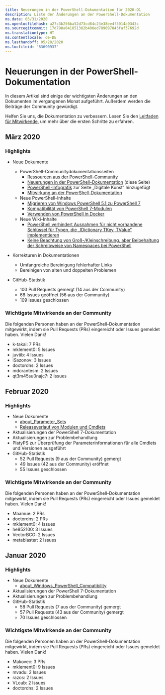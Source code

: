 ```yaml
---
title: Neuerungen in der PowerShell-Dokumentation für 2020-Q1
description: Liste der Änderungen an der PowerShell-Dokumentation
ms.date: 03/31/2020
ms.openlocfilehash: a27c3b256ba52d73cd84c23e38ee4f3014a9343c
ms.sourcegitcommit: 17d798a041851382b406ed789097843faf37692d
ms.translationtype: HT
ms.contentlocale: de-DE
ms.lasthandoff: 05/20/2020
ms.locfileid: "83690937"
---
```

# <a name="whats-new-in-powershell-docs"></a>Neuerungen in der PowerShell-Dokumentation

In diesem Artikel sind einige der wichtigsten Änderungen an den Dokumenten im vergangenen Monat aufgeführt. Außerdem werden die Beiträge der Community gewürdigt.

Helfen Sie uns, die Dokumentation zu verbessern. Lesen Sie den [Leitfaden für Mitwirkende][contrib], um mehr über die ersten Schritte zu erfahren.

## <a name="2020-march"></a>März 2020

### <a name="highlights"></a>Highlights

- Neue Dokumente
  - PowerShell-Communitydokumentationsseiten
    - [Ressourcen aus der PowerShell-Community](/powershell/scripting/community/community-support)
    - [Neuerungen in der PowerShell-Dokumentation](#2020-march) (diese Seite)
    - [PowerShell-Infografik](https://github.com/MicrosoftDocs/PowerShell-Docs/blob/staging/assets/PowerShell_7_Infographic.pdf) zur Seite „Digitale Kunst“ hinzugefügt
    - [Mitwirkung an der PowerShell-Dokumentation](/powershell/scripting/community/contributing/overview?view=powershell-7)
  - Neue PowerShell-Inhalte
    - [Migrieren von Windows PowerShell 5.1 zu PowerShell 7](/powershell/scripting/whats-new/migrating-from-windows-powershell-51-to-powershell-7)
    - [Kompatibilität von PowerShell 7-Modulen](/PowerShell/scripting/whats-new/module-compatibility)
    - [Verwenden von PowerShell in Docker](/powershell/scripting/install/powershell-in-docker)
  - Neue Wiki-Inhalte
    - [PowerShell verhindert Ausnahmen für nicht vorhandene Schlüssel für Typen, die „IDictionary TKey, TValue“ implementieren](https://github.com/MicrosoftDocs/PowerShell-Docs/wiki/PowerShell-prevents-exceptions-for-non-existent-keys-for-types-that-implement-IDictionary-TKey,-TValue-)
    - [Keine Beachtung von Groß-/Kleinschreibung, aber Beibehaltung der Schreibweise von Namespaces bei PowerShell](https://github.com/MicrosoftDocs/PowerShell-Docs/wiki/PowerShell's-treatment-of-namespaces-is-case-insensitive-but-case-preserving)

- Korrekturen in Dokumentationen
  - Umfangreiche Bereinigung fehlerhafter Links
  - Bereinigen von alten und doppelten Problemen

- GitHub-Statistik
  - 100 Pull Requests gemergt (14 aus der Community)
  - 68 Issues geöffnet (56 aus der Community)
  - 109 Issues geschlossen

### <a name="top-community-contributors"></a>Wichtigste Mitwirkende an der Community

Die folgenden Personen haben an der PowerShell-Dokumentation mitgewirkt, indem sie Pull Requests (PRs) eingereicht oder Issues gemeldet haben. Vielen Dank!

- k-takai: 7 PRs
- mklement0: 5 Issues
- juvtib: 4 Issues
- iSazonov: 3 Issues
- doctordns: 2 Issues
- mdorantesm: 2 Issues
- qt3m45su0najc7: 2 Issues

## <a name="2020-february"></a>Februar 2020

### <a name="highlights"></a>Highlights

- Neue Dokumente
  - [about_Parameter_Sets](/powershell/module/microsoft.powershell.core/about/about_parameter_sets)
  - [Releaseverlauf von Modulen und Cmdlets](/powershell/scripting/whats-new/cmdlet-versions)
- Aktualisierungen der PowerShell 7-Dokumentation
- Aktualisierungen zur Problembehandlung
- PlatyPS zur Überprüfung der Parameterinformationen für alle Cmdlets und Versionen ausgeführt
- GitHub-Statistik
  - 52 Pull Requests (9 aus der Community) gemergt
  - 49 Issues (42 aus der Community) eröffnet
  - 55 Issues geschlossen

### <a name="top-community-contributors"></a>Wichtigste Mitwirkende an der Community

Die folgenden Personen haben an der PowerShell-Dokumentation mitgewirkt, indem sie Pull Requests (PRs) eingereicht oder Issues gemeldet haben. Vielen Dank!

- Maamue: 2 PRs
- doctordns: 2 PRs
- mklement0: 4 Issues
- he852100: 3 Issues
- VectorBCO: 2 Issues
- metablaster: 2 Issues

## <a name="2020-january"></a>Januar 2020

### <a name="highlights"></a>Highlights

- Neue Dokumente
  - [about_Windows_PowerShell_Compatibility](/powershell/module/microsoft.powershell.core/about/about_Windows_PowerShell_Compatibility)
- Aktualisierungen der PowerShell 7-Dokumentation
- Aktualisierungen zur Problembehandlung
- GitHub-Statistik
  - 58 Pull Requests (7 aus der Community) gemergt
  - 57 Pull Requests (43 aus der Community) gemergt
  - 70 Issues geschlossen

### <a name="top-community-contributors"></a>Wichtigste Mitwirkende an der Community

Die folgenden Personen haben an der PowerShell-Dokumentation mitgewirkt, indem sie Pull Requests (PRs) eingereicht oder Issues gemeldet haben. Vielen Dank!

- Makovec: 3 PRs
- mklement0: 9 Issues
- mvadu: 2 Issues
- razos: 2 Issues
- VLoub: 2 Issues
- doctordns: 2 Issues

<!-- Link references -->
[contrib]: contributing/overview.md
